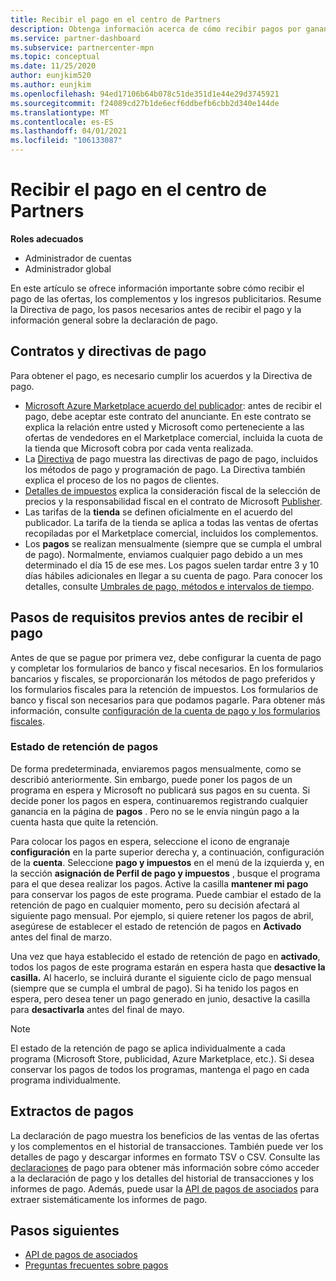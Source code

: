 ```yaml
---
title: Recibir el pago en el centro de Partners
description: Obtenga información acerca de cómo recibir pagos por ganancias como asociado de Microsoft, como por ejemplo, ofertas de Marketplace comercial, programas de incentivos y el programa proveedor de soluciones en la nube. Incluye la política de pago, el estado de retención de pago y las declaraciones de pago.
ms.service: partner-dashboard
ms.subservice: partnercenter-mpn
ms.topic: conceptual
ms.date: 11/25/2020
author: eunjkim520
ms.author: eunjkim
ms.openlocfilehash: 94ed17106b64b078c51de351d1e44e29d3745921
ms.sourcegitcommit: f24089cd27b1de6ecf6ddbefb6cbb2d340e144de
ms.translationtype: MT
ms.contentlocale: es-ES
ms.lasthandoff: 04/01/2021
ms.locfileid: "106133087"
---
```

# <a name="getting-paid-in-partner-center"></a>Recibir el pago en el centro de Partners

**Roles adecuados**

- Administrador de cuentas
- Administrador global

En este artículo se ofrece información importante sobre cómo recibir el pago de las ofertas, los complementos y los ingresos publicitarios. Resume la Directiva de pago, los pasos necesarios antes de recibir el pago y la información general sobre la declaración de pago.

## <a name="payout-policies-and-agreements"></a>Contratos y directivas de pago

Para obtener el pago, es necesario cumplir los acuerdos y la Directiva de pago.

- [Microsoft Azure Marketplace acuerdo del publicador](https://go.microsoft.com/fwlink/p/?LinkID=699560): antes de recibir el pago, debe aceptar este contrato del anunciante. En este contrato se explica la relación entre usted y Microsoft como perteneciente a las ofertas de vendedores en el Marketplace comercial, incluida la cuota de la tienda que Microsoft cobra por cada venta realizada.
- La [Directiva](payout-policy-details.md) de pago muestra las directivas de pago de pago, incluidos los métodos de pago y programación de pago. La Directiva también explica el proceso de los no pagos de clientes.
- [Detalles de impuestos](tax-details-marketplace.md) explica la consideración fiscal de la selección de precios y la responsabilidad fiscal en el contrato de Microsoft [Publisher](https://go.microsoft.com/fwlink/p/?LinkID=699560).
- Las tarifas de la **tienda** se definen oficialmente en el acuerdo del publicador. La tarifa de la tienda se aplica a todas las ventas de ofertas recopiladas por el Marketplace comercial, incluidos los complementos.
- Los **pagos** se realizan mensualmente (siempre que se cumpla el umbral de pago). Normalmente, enviamos cualquier pago debido a un mes determinado el día 15 de ese mes. Los pagos suelen tardar entre 3 y 10 días hábiles adicionales en llegar a su cuenta de pago. Para conocer los detalles, consulte [Umbrales de pago, métodos e intervalos de tiempo](payment-thresholds-methods-timeframes.md).

## <a name="prerequisite-steps-before-getting-paid"></a>Pasos de requisitos previos antes de recibir el pago

Antes de que se pague por primera vez, debe configurar la cuenta de pago y completar los formularios de banco y fiscal necesarios. En los formularios bancarios y fiscales, se proporcionarán los métodos de pago preferidos y los formularios fiscales para la retención de impuestos. Los formularios de banco y fiscal son necesarios para que podamos pagarle. Para obtener más información, consulte [configuración de la cuenta de pago y los formularios fiscales](set-up-your-payout-account.md).

### <a name="payout-hold-status"></a>Estado de retención de pagos

De forma predeterminada, enviaremos pagos mensualmente, como se describió anteriormente. Sin embargo, puede poner los pagos de un programa en espera y Microsoft no publicará sus pagos en su cuenta. Si decide poner los pagos en espera, continuaremos registrando cualquier ganancia en la página de **pagos** . Pero no se le envía ningún pago a la cuenta hasta que quite la retención.

Para colocar los pagos en espera, seleccione el icono de engranaje **configuración** en la parte superior derecha y, a continuación, configuración de la **cuenta**. Seleccione **pago y impuestos** en el menú de la izquierda y, en la sección **asignación de Perfil de pago y impuestos** , busque el programa para el que desea realizar los pagos. Active la casilla **mantener mi pago** para conservar los pagos de este programa. Puede cambiar el estado de la retención de pago en cualquier momento, pero su decisión afectará al siguiente pago mensual. Por ejemplo, si quiere retener los pagos de abril, asegúrese de establecer el estado de retención de pagos en **Activado** antes del final de marzo.

Una vez que haya establecido el estado de retención de pago en **activado**, todos los pagos de este programa estarán en espera hasta que **desactive la casilla.** Al hacerlo, se incluirá durante el siguiente ciclo de pago mensual (siempre que se cumpla el umbral de pago). Si ha tenido los pagos en espera, pero desea tener un pago generado en junio, desactive la casilla para **desactivarla** antes del final de mayo.

>[!Note]
> El estado de la retención de pago se aplica individualmente a cada programa (Microsoft Store, publicidad, Azure Marketplace, etc.). Si desea conservar los pagos de todos los programas, mantenga el pago en cada programa individualmente.

## <a name="payout-statements"></a>Extractos de pagos

La declaración de pago muestra los beneficios de las ventas de las ofertas y los complementos en el historial de transacciones. También puede ver los detalles de pago y descargar informes en formato TSV o CSV. Consulte las [declaraciones](payout-statement.md) de pago para obtener más información sobre cómo acceder a la declaración de pago y los detalles del historial de transacciones y los informes de pago. Además, puede usar la [API de pagos de asociados](https://apidocs.microsoft.com/services/partnerpayouts) para extraer sistemáticamente los informes de pago.

## <a name="next-steps"></a>Pasos siguientes

- [API de pagos de asociados](https://apidocs.microsoft.com/services/partnerpayouts)
- [Preguntas frecuentes sobre pagos](payout-faq.md)
